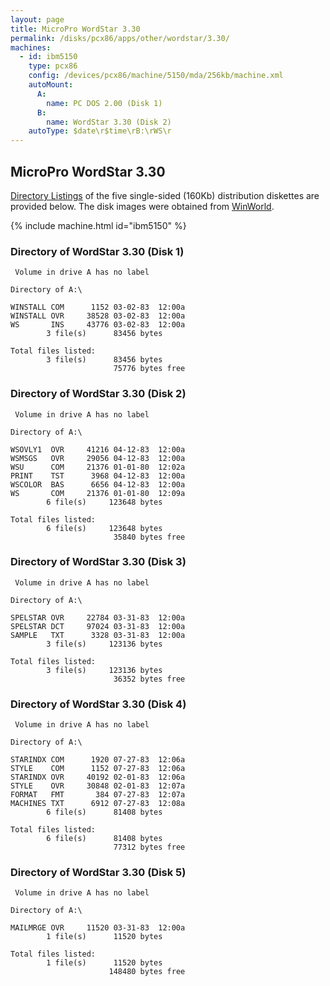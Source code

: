 ```yaml
---
layout: page
title: MicroPro WordStar 3.30
permalink: /disks/pcx86/apps/other/wordstar/3.30/
machines:
  - id: ibm5150
    type: pcx86
    config: /devices/pcx86/machine/5150/mda/256kb/machine.xml
    autoMount:
      A:
        name: PC DOS 2.00 (Disk 1)
      B:
        name: WordStar 3.30 (Disk 2)
    autoType: $date\r$time\rB:\rWS\r
---
```


MicroPro WordStar 3.30
----------------------

[Directory Listings](#directory-of-wordstar-330-disk-1) of the five single-sided (160Kb) distribution diskettes
are provided below.  The disk images were obtained from [WinWorld](https://winworldpc.com/product/wordstar/330-z-100).

{% include machine.html id="ibm5150" %}

### Directory of WordStar 3.30 (Disk 1)

	 Volume in drive A has no label

	Directory of A:\

	WINSTALL COM      1152 03-02-83  12:00a
	WINSTALL OVR     38528 03-02-83  12:00a
	WS       INS     43776 03-02-83  12:00a
	        3 file(s)      83456 bytes

	Total files listed:
	        3 file(s)      83456 bytes
	                       75776 bytes free

### Directory of WordStar 3.30 (Disk 2)

	 Volume in drive A has no label

	Directory of A:\

	WSOVLY1  OVR     41216 04-12-83  12:00a
	WSMSGS   OVR     29056 04-12-83  12:00a
	WSU      COM     21376 01-01-80  12:02a
	PRINT    TST      3968 04-12-83  12:00a
	WSCOLOR  BAS      6656 04-12-83  12:00a
	WS       COM     21376 01-01-80  12:09a
	        6 file(s)     123648 bytes

	Total files listed:
	        6 file(s)     123648 bytes
	                       35840 bytes free

### Directory of WordStar 3.30 (Disk 3)

	 Volume in drive A has no label

	Directory of A:\

	SPELSTAR OVR     22784 03-31-83  12:00a
	SPELSTAR DCT     97024 03-31-83  12:00a
	SAMPLE   TXT      3328 03-31-83  12:00a
	        3 file(s)     123136 bytes

	Total files listed:
	        3 file(s)     123136 bytes
	                       36352 bytes free

### Directory of WordStar 3.30 (Disk 4)

	 Volume in drive A has no label

	Directory of A:\

	STARINDX COM      1920 07-27-83  12:06a
	STYLE    COM      1152 07-27-83  12:06a
	STARINDX OVR     40192 02-01-83  12:06a
	STYLE    OVR     30848 02-01-83  12:07a
	FORMAT   FMT       384 07-27-83  12:07a
	MACHINES TXT      6912 07-27-83  12:08a
	        6 file(s)      81408 bytes

	Total files listed:
	        6 file(s)      81408 bytes
	                       77312 bytes free

### Directory of WordStar 3.30 (Disk 5)

	 Volume in drive A has no label

	Directory of A:\

	MAILMRGE OVR     11520 03-31-83  12:00a
	        1 file(s)      11520 bytes

	Total files listed:
	        1 file(s)      11520 bytes
	                      148480 bytes free

